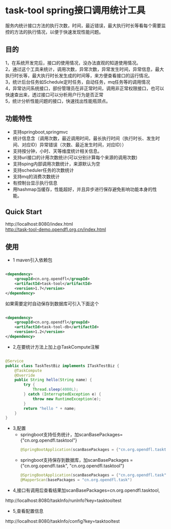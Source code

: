 # task-tool spring接口调用统计工具

服务内统计接口方法的执行次数，时间，最近错误，最大执行时长等看每个需要监控的方法的执行情况，以便于快速发现性能问题。

## 目的

1，在系统开发完后，接口的使用情况，没办法直观的知道使用情况。  
2，通过这个工具来统计，调用次数，异常次数，异常发生时间，异常信息，最大执行时长等，最大执行时长发生成的时间等，来方便查看接口的运行情况。  
3，统计后台任务如Schedule定时任务，自动任务，mq任务等的调用情况  
4，异常访问系统接口，部份管理员在非正常时间，调用非正常权限接口，也可以快速查出来，透过接口可以分析用户行为是否正常  
5，统计分析性能问题的接口，快速找出性能瓶颈点。

## 功能特性

* 支持springboot,springmvc
* 统计信息含（调用次数，最近调用时间，最长执行时间（执行时长、发生时间、对应ID）异常错误（次数、最近发生时间，对应ID））
* 支持按分钟，小时、天等维度统计相关信息。
* 支持uri接口的计用次数统计(可以分别计算每个来源的调用次数)
* 支持sping内部调用次数统计，来源默认为空
* 支持scheduler任务的次数统计
* 支持mq的消费次数统计
* 有控制台显示执行信息
* 用hashmap当缓存，性能超好，并且异步进行保存避免影响功能本身的性能。

## Quick Start

http://localhost:8080/index.html  
http://task-tool-demo.opendfl.org.cn/index.html

## 使用

* 1 maven引入依赖包

```xml

<dependency>
    <groupId>cn.org.opendfl</groupId>
    <artifactId>task-tool</artifactId>
    <version>1.7</version>
</dependency>
```

如果需要定时自动保存到数据库可引入下面这个

```xml

<dependency>
    <groupId>cn.org.opendfl</groupId>
    <artifactId>task-tool-db</artifactId>
    <version>1.2</version>
</dependency>
```

* 2,在要统计方法上加上@TaskCompute注解

```java

@Service
public class TaskTestBiz implements ITaskTestBiz {
    @TaskCompute
    @Override
    public String hello(String name) {
        try {
            Thread.sleep(4000L);
        } catch (InterruptedException e) {
            throw new RuntimeException(e);
        }
        return "hello " + name;
    }
}
```

* 3,配置
  * springboot支持任务统计，加scanBasePackages={"cn.org.opendfl.tasktool"}
    ```java
    @SpringBootApplication(scanBasePackages = {"cn.org.opendfl.tasktool"})
    ```
  * springboot支持保存到数据库，加scanBasePackages = {"cn.org.opendfl.task", "cn.org.opendfl.tasktool"}
    ```java
    @SpringBootApplication(scanBasePackages = {"cn.org.opendfl.task", "cn.org.opendfl.tasktool")
    @MapperScan(basePackages = "cn.org.opendfl.task")

* 4,接口有调用后查看结果加scanBasePackages=cn.org.opendfl.tasktool,

http://localhost:8080/taskInfo/runInfo?key=tasktooltest

* 5,查看配置信息

http://localhost:8080/taskInfo/config?key=tasktooltest